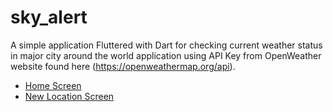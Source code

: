 # sky_alert

A simple application Fluttered with Dart for checking current weather status in major city around the world application using API Key from OpenWeather website found here (https://openweathermap.org/api).


- [Home Screen](https://github.com/Joycechidi/sky_alert/blob/master/app_screenshots/calgary_weather.png)
- [New Location Screen](https://github.com/Joycechidi/sky_alert/blob/master/app_screenshots/enter_newlocation.png)

